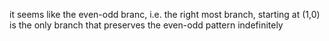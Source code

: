 it seems like the even-odd branc, i.e. the right most branch, starting at (1,0) is the only branch that preserves the even-odd pattern indefinitely